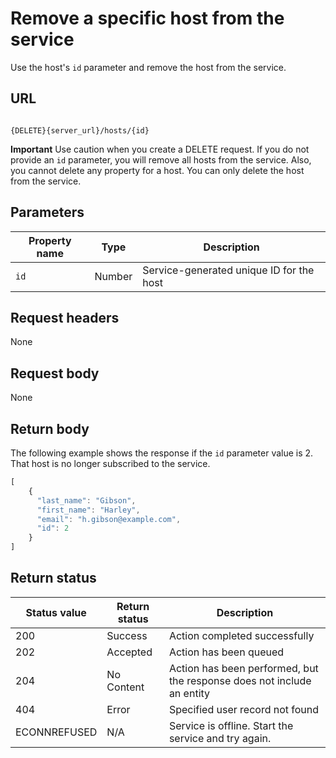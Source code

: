 # Remove a specific host from the service

Use the host's `id` parameter and remove the host from the service.

## URL

```shell

{DELETE}{server_url}/hosts/{id}

```

**Important** Use caution when you create a DELETE request.  If you do not provide an `id` parameter, you will remove all hosts from the service. Also, you cannot delete any property for a host. You can only delete the host from the service.

## Parameters

| Property name | Type | Description |
| ------------- | ----------- | ----------- |
| `id` | Number | Service-generated unique ID for the host |

## Request headers

None

## Request body

None

## Return body

The following example shows the response if the `id` parameter value is 2. That host is no longer subscribed to the service.

```js
[
    {
      "last_name": "Gibson",
      "first_name": "Harley",
      "email": "h.gibson@example.com",
      "id": 2
    }
]
```

## Return status

| Status value | Return status | Description |
| ------------- | ----------- | ----------- |
| 200 | Success | Action completed successfully |
| 202 | Accepted| Action has been queued |
| 204 | No Content| Action has been performed, but the response does not include an entity |
| 404 | Error | Specified user record not found |
|  ECONNREFUSED | N/A | Service is offline. Start the service and try again. |
